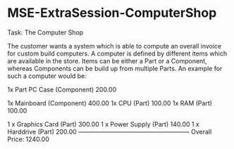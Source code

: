 # MSE-ExtraSession-ComputerShop

Task: The Computer Shop

The customer wants a system which is able to compute an overall invoice for custom build computers. A computer is defined by different items which are available in the store. Items can be either a Part or a Component, whereas Components can be build up from multiple Parts.
An example for such a computer would be:

1x Part PC Case	(Component)	200.00

1x Mainboard	(Component)	400.00 1x CPU	(Part)	100.00 1x RAM	(Part)	100.00

1 x Graphics Card (Part)	300.00 1 x Power Supply (Part)	140.00 1 x Harddrive (Part)	200.00 —————————————————— Overall Price:	1240.00
